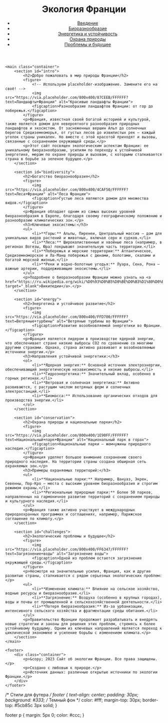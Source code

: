 <!DOCTYPE html>
<html lang="ru">
<head>
    <meta charset="UTF-8">
    <meta name="viewport" content="width=device-width, initial-scale=1.0">
    <title>Экология Франции</title>
    <link rel="stylesheet" href="style.css">
</head>
<body>
    <header>
        <div class="container">
            <h1>Экология Франции</h1>
            <nav>
                <ul>
                    <li><a href="#intro">Введение</a></li>
                    <li><a href="#biodiversity">Биоразнообразие</a></li>
                    <li><a href="#energy">Энергетика и устойчивость</a></li>
                    <li><a href="#conservation">Охрана природы</a></li>
                    <li><a href="#challenges">Проблемы и будущее</a></li>
                </ul>
            </nav>
        </div>
    </header>

    <main class="container">
        <section id="intro">
            <h2>Добро пожаловать в мир природы Франции</h2>
            <figure>
                <!-- Используем placeholder-изображение. Замените его на своё! -->
                <img src="https://via.placeholder.com/800x400/87CEEB/FFFFFF?text=Ландшафты+Франции" alt="Красивые ландшафты Франции">
                <figcaption>Разнообразие ландшафтов Франции: от гор до побережья.</figcaption>
            </figure>
            <p>Франция, известная своей богатой историей и культурой, также является домом для невероятного разнообразия природных ландшафтов и экосистем. От заснеженных вершин Альп до солнечных берегов Средиземноморья, от густых лесов до извилистых рек — каждый уголок страны уникален. Но вместе с этой красотой приходят и вызовы, связанные с сохранением окружающей среды.</p>
            <p>Этот сайт посвящен экологическим аспектам Франции: ее уникальному биоразнообразию, усилиям по переходу к устойчивой энергетике, мерам по охране природы и вызовам, с которыми сталкивается страна в борьбе за зеленое будущее.</p>
        </section>

        <section id="biodiversity">
            <h2>Богатство биоразнообразия</h2>
            <figure>
                <img src="https://via.placeholder.com/800x400/4CAF50/FFFFFF?text=Леса+Франции" alt="Леса Франции">
                <figcaption>Густые леса являются домом для множества видов.</figcaption>
            </figure>
            <p>Франция обладает одним из самых высоких уровней биоразнообразия в Европе, благодаря своему географическому положению и разнообразию климатических зон.</p>
            <h3>Ключевые экосистемы:</h3>
            <ul>
                <li>**Горы:** Альпы, Пиренеи, Центральный массив — дом для уникальных видов растений и животных, включая серн и сурков.</li>
                <li>**Леса:** Широколиственные и хвойные леса (например, в регионах Вогезы, Юра) покрывают значительную часть территории.</li>
                <li>**Побережья и морские территории:** Атлантическое, Средиземноморское и Ла-Манш побережья с дюнами, болотами, скалами и богатой морской жизнью.</li>
                <li>**Реки и водно-болотные угодья:** Луара, Сена, Рона — важные артерии, поддерживающие экосистемы.</li>
            </ul>
            <p>Подробнее о биоразнообразии Франции можно узнать на <a href="https://ru.wikipedia.org/wiki/%D0%93%D0%B5%D0%BE%D0%B3%D1%80%D0%B0%D1%84%D0%B8%D1%8F_%D0%A4%D1%80%D0%B0%D0%BD%D1%86%D0%B8%D0%B8" target="_blank">Википедии</a>.</p>
        </section>

        <section id="energy">
            <h2>Энергетика и устойчивое развитие</h2>
            <figure>
                <img src="https://via.placeholder.com/800x400/FFD700/FFFFFF?text=Ветряные+турбины" alt="Ветряные турбины во Франции">
                <figcaption>Развитие возобновляемой энергетики во Франции.</figcaption>
            </figure>
            <p>Франция является лидером в производстве ядерной энергии, что обеспечивает стране низкие выбросы CO2 по сравнению со многими другими странами. Однако, страна активно развивает и возобновляемые источники энергии.</p>
            <h3>Направления устойчивой энергетики:</h3>
            <ol>
                <li>**Ядерная энергия:** Основной источник электроэнергии, обеспечивающий энергетическую независимость и низкие выбросы.</li>
                <li>**Гидроэнергетика:** Значительный вклад, особенно в горных регионах.</li>
                <li>**Ветровая и солнечная энергетика:** Активно развиваются, с растущим числом ветряных ферм и солнечных электростанций.</li>
                <li>**Биомасса:** Использование органических отходов для производства энергии.</li>
            </ol>
        </section>

        <section id="conservation">
            <h2>Охрана природы и национальные парки</h2>
            <figure>
                <img src="https://via.placeholder.com/800x400/1E90FF/FFFFFF?text=Национальный+парк+Франции" alt="Национальный парк в горах">
                <figcaption>Национальные парки — жемчужины природного наследия.</figcaption>
            </figure>
            <p>Франция уделяет большое внимание сохранению своего природного наследия. На территории страны создана обширная сеть охраняемых зон.</p>
            <h3>Примеры охраняемых территорий:</h3>
            <ul>
                <li>**Национальные парки:** Например, Вануаз, Экрен, Севенны, Пор-Кро — места с высоким уровнем биоразнообразия и строгим режимом охраны.</li>
                <li>**Региональные природные парки:** Более 50 парков, направленных на гармоничное развитие территорий с сохранением природы и культурного наследия.</li>
            </ul>
            <p>Франция также активно участвует в международных природоохранных программах и соглашениях, например, Парижское соглашение по климату.</p>
        </section>

        <section id="challenges">
            <h2>Экологические проблемы и будущее</h2>
            <figure>
                <img src="https://via.placeholder.com/800x400/FF6347/FFFFFF?text=Загрязнение+воды" alt="Загрязнение воды">
                <figcaption>Одной из проблем остается загрязнение окружающей среды.</figcaption>
            </figure>
            <p>Несмотря на значительные усилия, Франция, как и другие развитые страны, сталкивается с рядом серьезных экологических проблем:</p>
            <ul>
                <li>**Изменение климата:** Влияние на сельское хозяйство, водные ресурсы и биоразнообразие.</li>
                <li>**Загрязнение:** Воздуха (особенно в крупных городах), воды и почвы от промышленной и сельскохозяйственной деятельности.</li>
                <li>**Потеря биоразнообразия:** Из-за урбанизации, интенсивного сельского хозяйства и фрагментации среды обитания.</li>
            </ul>
            <p>Правительство Франции продолжает разрабатывать и внедрять новые стратегии и законы для решения этих проблем, стремясь к более устойчивому будущему. Одним из ключевых направлений является переход к циклической экономике и усиление борьбы с изменением климата.</p>
        </section>
    </main>

    <footer>
        <div class="container">
            <p>&copy; 2023 Сайт об экологии Франции. Все права защищены.</p>
            <p>Создано с любовью к природе.</p>
            <p>Источник данных: различные открытые источники по экологии Франции.</p>
        </div>
    </footer>

/* Стили для футера */
footer {
    text-align: center;
    padding: 30px;
    background: #333; /* Темный фон */
    color: #fff;
    margin-top: 30px;
    border-top: #5cb85c 3px solid;
}

footer p {
    margin: 5px 0;
    color: #ccc;
}
